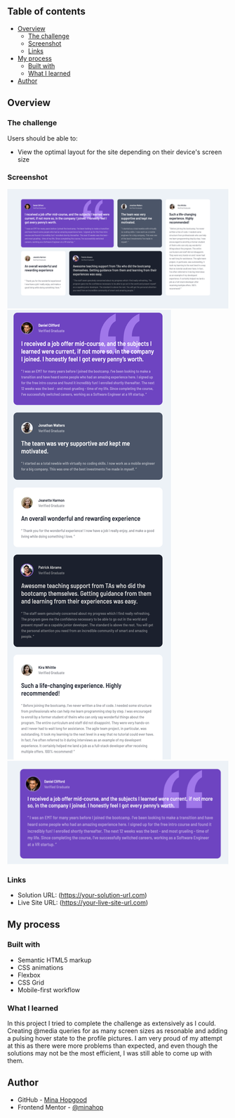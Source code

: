 ## Table of contents

- [Overview](#overview)
  - [The challenge](#the-challenge)
  - [Screenshot](#screenshot)
  - [Links](#links)
- [My process](#my-process)
  - [Built with](#built-with)
  - [What I learned](#what-i-learned)
- [Author](#author)

## Overview

### The challenge

Users should be able to:

- View the optimal layout for the site depending on their device's screen size

### Screenshot

![Desktop view](./screenshots/Desktop%20view.png)
![Phone view](./screenshots/Iphone%20view.png)
![Hover states](./screenshots/Hover%20states.png)

### Links

- Solution URL: (https://your-solution-url.com)
- Live Site URL: (https://your-live-site-url.com)

## My process

### Built with

- Semantic HTML5 markup
- CSS animations
- Flexbox
- CSS Grid
- Mobile-first workflow

### What I learned

In this project I tried to complete the challenge as extensively as I could. Creating @media queries for as many screen sizes as resonable and adding a pulsing hover state to the profile pictures. I am very proud of my attempt at this as there were more problems than expected, and even though the solutions may not be the most efficient, I was still able to come up with them.

## Author

- GitHub - [Mina Hopgood](https://github.com/minahopgood)
- Frontend Mentor - [@minahop](https://www.frontendmentor.io/profile/minahopgood)
